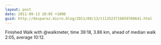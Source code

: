 ```yaml
---
layout: post
date: 2011-09-13 18:05 +1000
guid: http://desparoz.micro.blog/2011/09/13/t113523716859760641.html
---
```

Finished Walk with @walkmeter, time 39:18, 3.86 km, ahead of median walk 2:05, average 10:12.
